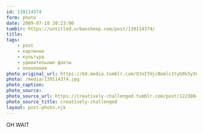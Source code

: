 ```yaml
---
id: 139114374
form: photo
date: 2009-07-10 20:23:00
tumblr: https://untitled.urbansheep.com/post/139114374/
title:
tags:
    - post
    - картинки
    - культура
    - удивительные факты
    - поколения
photo_original_url: https://64.media.tumblr.com/OJnIfHjcBomlc1tyb9k5ySC2o1_500.jpg
photo: /media/139114374.jpg
photo_caption: 
photo_source:
photo_source_url: https://creatively-challenged.tumblr.com/post/122388440
photo_source_title: creatively-challenged
layout: post-photo.njk
---
```


<p>OH WAIT</p>

